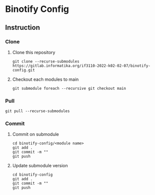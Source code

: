 # Binotify Config

## Instruction

### Clone
1. Clone this repository
    ```
    git clone --recurse-submodules https://gitlab.informatika.org/if3110-2022-k02-02-07/binotify-config.git
    ```
2. Checkout each modules to main
    ```
    git submodule foreach --recursive git checkout main
    ```

### Pull
```
git pull --recurse-submodules
```

### Commit
1. Commit on submodule
	```
    cd binotify-config/<module name>
    git add .
    git commit -m ""
    git push
    ```
2. Update submodule version
	```
    cd binotify-config
    git add .
    git commit -m ""
    git push
    ```
